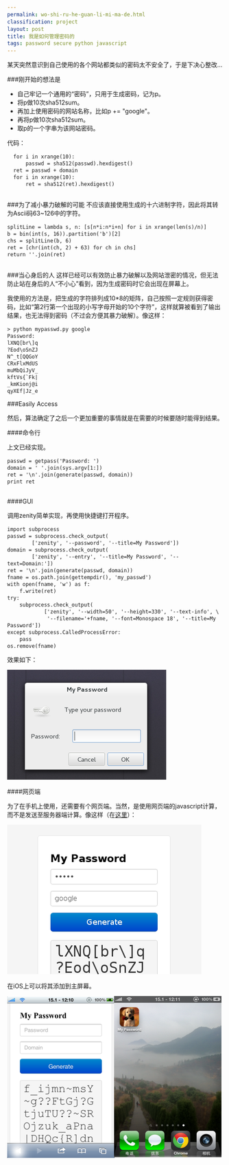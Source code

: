 ```yaml
---
permalink: wo-shi-ru-he-guan-li-mi-ma-de.html
classification: project
layout: post
title: 我是如何管理密码的
tags: password secure python javascript
---
```


某天突然意识到自己使用的各个网站都类似的密码太不安全了，于是下决心整改...

###刚开始的想法是

- 自己牢记一个通用的“密码”，只用于生成密码，记为p。
- 将p做10次sha512sum。
- 再加上使用密码的网站名称，比如p += "google"。
- 再将p做10次sha512sum。
- 取p的一个字串为该网站密码。

代码：

```
  for i in xrange(10):
      passwd = sha512(passwd).hexdigest()
  ret = passwd + domain
  for i in xrange(10):
      ret = sha512(ret).hexdigest()


```
###为了减小暴力破解的可能
不应该直接使用生成的十六进制字符，因此将其转为Ascii码63~126中的字符。

```
splitLine = lambda s, n: [s[n*i:n*i+n] for i in xrange(len(s)/n)]
b = bin(int(s, 16)).partition('b')[2]
chs = splitLine(b, 6)
ret = [chr(int(ch, 2) + 63) for ch in chs]
return ''.join(ret)


```
###当心身后的人
这样已经可以有效防止暴力破解以及网站泄密的情况，但无法防止站在身后的人“不小心”看到，因为生成密码时它会出现在屏幕上。

我使用的方法是，把生成的字符排列成10*8的矩阵，自己按照一定规则获得密码，比如“第2行第一个出现的小写字母开始的10个字符”，这样就算被看到了输出结果，也无法得到密码（不过会方便其暴力破解）。像这样：

```
> python mypasswd.py google
Password: 
lXNQ[br\]q
?Eod\oSnZJ
N^_t[QQGoY
CRxFlxMdUS
muMbQiJyV_
kftVs{`Fk|
_kmKionj@i
qyXEf|Jz_e

```
###Easily Access

然后，算法确定了之后一个更加重要的事情就是在需要的时候要随时能得到结果。

####命令行

上文已经实现。

```
passwd = getpass('Password: ')
domain = ' '.join(sys.argv[1:])
ret = '\n'.join(generate(passwd, domain))
print ret


```
####GUI

调用zenity简单实现，再使用快捷键打开程序。

```
import subprocess
passwd = subprocess.check_output(
        ['zenity', '--password', '--title=My Password'])
domain = subprocess.check_output(
        ['zenity', '--entry', '--title=My Password', '--text=Domain:'])
ret = '\n'.join(generate(passwd, domain))
fname = os.path.join(gettempdir(), 'my_passwd')
with open(fname, 'w') as f:
    f.write(ret)
try:
    subprocess.check_output(
            ['zenity', '--width=50', '--height=330', '--text-info', \
             '--filename='+fname, '--font=Monospace 18', '--title=My Password'])
except subprocess.CalledProcessError:
    pass
os.remove(fname)

```
效果如下：

![](images/tumblr_inline_mgnfhayQub1rws8vt.png)

####网页端

为了在手机上使用，还需要有个网页端。当然，是使用网页端的javascript计算，而不是发送至服务器端计算。像这样（在[这里](http://passwd.blahgeek.com/)）：

![](images/tumblr_inline_mgnfjcB7cA1rws8vt.png)

在iOS上可以将其添加到主屏幕。

![](images/tumblr_inline_mgng1pRYuA1rws8vt.png)


